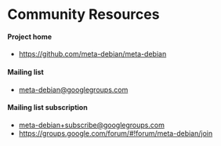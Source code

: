 Community Resources
===================

#### Project home
* <https://github.com/meta-debian/meta-debian>

#### Mailing list
* <meta-debian@googlegroups.com>

#### Mailing list subscription
* <meta-debian+subscribe@googlegroups.com>
* <https://groups.google.com/forum/#!forum/meta-debian/join>
